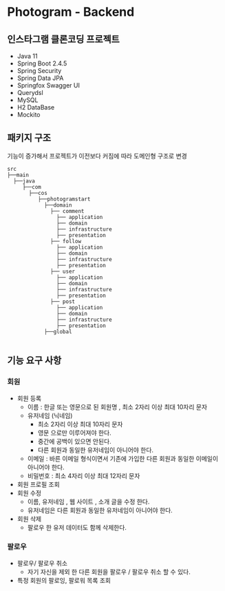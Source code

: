 # Photogram  - Backend

## 인스타그램 클론코딩 프로젝트 

- Java 11
- Spring Boot 2.4.5
- Spring Security
- Spring Data JPA
- Springfox Swagger UI
- Querydsl
- MySQL
- H2 DataBase
- Mockito


## 패키지 구조 

기능이 증가해서 프로젝트가 이전보다 커짐에 따라 도메인형 구조로 변경

```
src
├──main
  ├──java
     ├──com
       ├──cos
          ├──photogramstart
            ├──domain
              ├── comment
                ├── application
                ├── domain
                ├── infrastructure
                ├── presentation
              ├── follow
                ├── application
                ├── domain
                ├── infrastructure
                ├── presentation
              ├── user
                ├── application
                ├── domain
                ├── infrastructure
                ├── presentation
              ├── post
                ├── application
                ├── domain
                ├── infrastructure
                ├── presentation
            ├──global
        
```


## 기능 요구 사항

### 회원

- 회원 등록
    - 이름 : 한글 또는 영문으로 된 회원명 , 최소 2자리 이상 최대 10자리 문자
    - 유저네임 (닉네임)
        - 최소 2자리 이상 최대 10자리 문자
        - 영문 으로만 이루어져야 한다.
        - 중간에 공백이 있으면 안된다.
        - 다른 회원과 동일한 유저네임이 아니어야 한다.
    - 이메일 : 바른 이메일 형식이면서 기존에 가입한 다른 회원과 동일한 이메일이 아니어야 한다.
    - 비밀번호 : 최소 4자리 이상 최대 12자리 문자
- 회원 프로필 조회
- 회원 수정
    - 이름, 유저네임 , 웹 사이트 , 소개 글을 수정 한다.
    - 유저네임은 다른 회원과 동일한 유저네임이 아니어야 한다.
- 회원 삭제
    - 팔로우 한 유저 데이터도 함께 삭제한다.

### 팔로우

- 팔로우/ 팔로우 취소
  - 자기 자신을 제외 한 다른 회원을 팔로우 / 팔로우 취소 할 수 있다.
- 특정 회원의 팔로잉, 팔로워 목록 조회